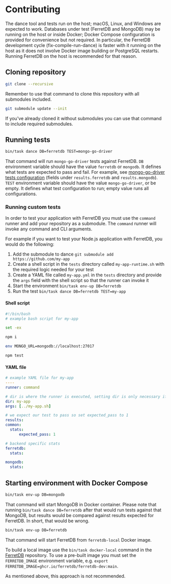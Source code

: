 # Contributing

The dance tool and tests run on the host; macOS, Linux, and Windows are expected to work.
Databases under test (FerretDB and MongoDB) may be running on the host or inside Docker; Docker Compose configuration is provided for convenience but not required.
In particular, the FerretDB development cycle (fix-compile-run-dance) is faster with it running on the host as it does not involve Docker image building or PostgreSQL restarts.
Running FerretDB on the host is recommended for that reason.

## Cloning repository

```sh
git clone --recursive
```

Remember to use that command to clone this repository with all submodules included.

```sh
git submodule update --init
```

If you've already cloned it without submodules you can use that command
to include required submodules.

## Running tests

```sh
bin/task dance DB=ferretdb TEST=mongo-go-driver
```

That command will run `mongo-go-driver` tests against FerretDB.
`DB` environment variable should have the value `ferretdb` or `mongodb`.
It defines what tests are expected to pass and fail.
For example, see [mongo-go-driver tests configuration](https://github.com/FerretDB/dance/blob/main/tests/mongo-go-driver.yml) (fields under `results.ferretdb` and `results.mongodb`).
`TEST` environment variable should have the value `mongo-go-driver`, or be empty.
It defines what test configuration to run; empty value runs all configurations.

### Running custom tests

In order to test your application with FerretDB you must use the `command` runner and add your repository as a submodule.
The `command` runner will invoke any command and CLI arguments.

For example if you want to test your Node.js application with FerretDB, you would do the following:

1. Add the submodule to dance `git submodule add https://github.com/my-app`
2. Create a shell script in the `tests` directory called `my-app-runtime.sh` with the required logic needed for your test
3. Create a YAML file called `my-app.yml` in the `tests` directory and provide the `args` field with the shell script so that the runner can invoke it
4. Start the environment `bin/task env-up DB=ferretdb`
5. Run the test `bin/task dance DB=ferretdb TEST=my-app`

#### Shell script

```sh
#!/bin/bash
# example bash script for my-app

set -ex

npm i

env MONGO_URL=mongodb://localhost:27017

npm test
```

#### YAML file

```yaml
# example YAML file for my-app
----
runner: command

# dir is where the runner is executed, setting dir is only necessary if the YAML file name differs from the repository name.
dir: my-app
args: [../my-app.sh]

# we expect our test to pass so set expected_pass to 1
results:
common:
  stats:
      expected_pass: 1

# backend specific stats
ferretdb:
  stats:

mongodb:
  stats:
```

## Starting environment with Docker Compose

```sh
bin/task env-up DB=mongodb
```

That command will start MongoDB in Docker container.
Please note that running `bin/task dance DB=ferretdb` after that would run tests against that MongoDB, but results would be compared against results expected for FerretDB.
In short, that would be wrong.

```sh
bin/task env-up DB=ferretdb
```

That command will start FerretDB from `ferretdb-local` Docker image.

To build a local image use the `bin/task docker-local` command in the [FerretDB](https://github.com/FerretDB/FerretDB) repository.
To use a pre-built image you must set the `FERRETDB_IMAGE` environment variable, e.g. `export FERRETDB_IMAGE=ghcr.io/ferretdb/ferretdb-dev:main`.

As mentioned above, this approach is not recommended.
